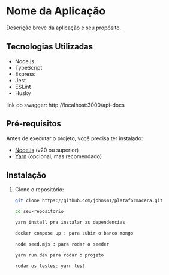 # Nome da Aplicação

Descrição breve da aplicação e seu propósito.

## Tecnologias Utilizadas

- Node.js
- TypeScript
- Express
- Jest
- ESLint
- Husky

link do swagger: http://localhost:3000/api-docs

## Pré-requisitos

Antes de executar o projeto, você precisa ter instalado:

- [Node.js](https://nodejs.org/) (v20 ou superior)
- [Yarn](https://yarnpkg.com/) (opcional, mas recomendado)

## Instalação

1. Clone o repositório:

   ```bash
   git clone https://github.com/johnsm1/plataformacera.git

   cd seu-repositorio

   yarn install pra instalar as dependencias

   docker compose up : para subir o banco mongo

   node seed.mjs : para rodar o seeder

   yarn run dev para rodar o projeto

   rodar os testes: yarn test
   ```
